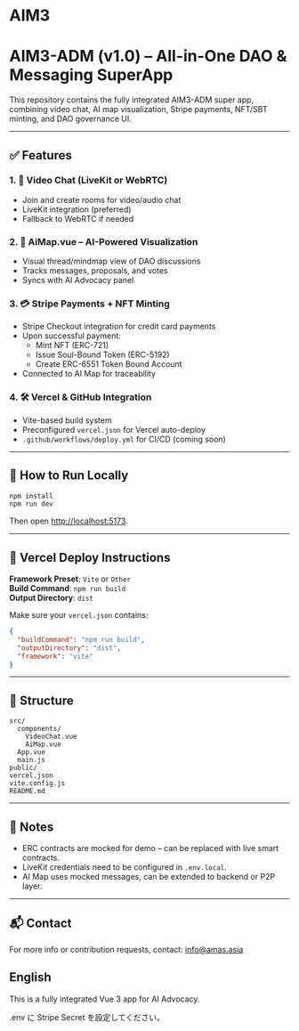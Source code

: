 # AIM3


# AIM3-ADM (v1.0) – All-in-One DAO & Messaging SuperApp

This repository contains the fully integrated AIM3-ADM super app, combining video chat, AI map visualization, Stripe payments, NFT/SBT minting, and DAO governance UI.

---

## ✅ Features

### 1. 🎥 Video Chat (LiveKit or WebRTC)
- Join and create rooms for video/audio chat
- LiveKit integration (preferred)
- Fallback to WebRTC if needed

### 2. 🧠 AiMap.vue – AI-Powered Visualization
- Visual thread/mindmap view of DAO discussions
- Tracks messages, proposals, and votes
- Syncs with AI Advocacy panel

### 3. 💳 Stripe Payments + NFT Minting
- Stripe Checkout integration for credit card payments
- Upon successful payment:
  - Mint NFT (ERC-721)
  - Issue Soul-Bound Token (ERC-5192)
  - Create ERC-6551 Token Bound Account
- Connected to AI Map for traceability

### 4. 🛠 Vercel & GitHub Integration
- Vite-based build system
- Preconfigured `vercel.json` for Vercel auto-deploy
- `.github/workflows/deploy.yml` for CI/CD (coming soon)

---

## 🧪 How to Run Locally

```bash
npm install
npm run dev
```

Then open [http://localhost:5173](http://localhost:5173).

---

## 🚀 Vercel Deploy Instructions

**Framework Preset**: `Vite` or `Other`  
**Build Command**: `npm run build`  
**Output Directory**: `dist`

Make sure your `vercel.json` contains:

```json
{
  "buildCommand": "npm run build",
  "outputDirectory": "dist",
  "framework": "vite"
}
```

---

## 📁 Structure

```
src/
  components/
    VideoChat.vue
    AiMap.vue
  App.vue
  main.js
public/
vercel.json
vite.config.js
README.md
```

---

## 📌 Notes

- ERC contracts are mocked for demo – can be replaced with live smart contracts.
- LiveKit credentials need to be configured in `.env.local`.
- AI Map uses mocked messages, can be extended to backend or P2P layer.

---

## 📬 Contact

For more info or contribution requests, contact: info@amas.asia
## English
This is a fully integrated Vue 3 app for AI Advocacy.

.env に Stripe Secret を設定してください。
